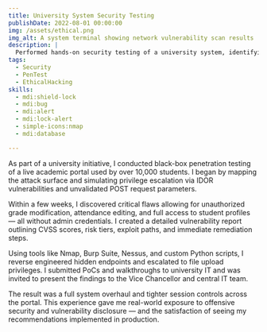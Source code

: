 ```yaml
---
title: University System Security Testing
publishDate: 2022-08-01 00:00:00
img: /assets/ethical.png
img_alt: A system terminal showing network vulnerability scan results
description: |
  Performed hands-on security testing of a university system, identifying critical vulnerabilities allowing data manipulation and privilege escalation.
tags:
  - Security
  - PenTest
  - EthicalHacking
skills:
  - mdi:shield-lock
  - mdi:bug
  - mdi:alert
  - mdi:lock-alert
  - simple-icons:nmap
  - mdi:database

---
```


As part of a university initiative, I conducted black-box penetration testing of a live academic portal used by over 10,000 students. I began by mapping the attack surface and simulating privilege escalation via IDOR vulnerabilities and unvalidated POST request parameters.

Within a few weeks, I discovered critical flaws allowing for unauthorized grade modification, attendance editing, and full access to student profiles — all without admin credentials. I created a detailed vulnerability report outlining CVSS scores, risk tiers, exploit paths, and immediate remediation steps.

Using tools like Nmap, Burp Suite, Nessus, and custom Python scripts, I reverse engineered hidden endpoints and escalated to file upload privileges. I submitted PoCs and walkthroughs to university IT and was invited to present the findings to the Vice Chancellor and central IT team.

The result was a full system overhaul and tighter session controls across the portal. This experience gave me real-world exposure to offensive security and vulnerability disclosure — and the satisfaction of seeing my recommendations implemented in production.

